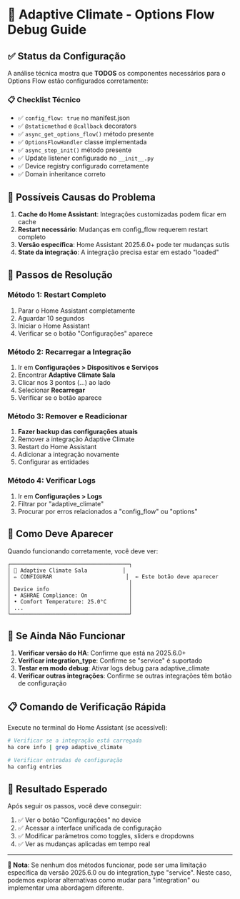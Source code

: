 # 🔧 Adaptive Climate - Options Flow Debug Guide

## ✅ Status da Configuração

A análise técnica mostra que **TODOS** os componentes necessários para o Options Flow estão configurados corretamente:

### 📋 Checklist Técnico
- ✅ `config_flow: true` no manifest.json
- ✅ `@staticmethod` e `@callback` decorators
- ✅ `async_get_options_flow()` método presente
- ✅ `OptionsFlowHandler` classe implementada
- ✅ `async_step_init()` método presente
- ✅ Update listener configurado no `__init__.py`
- ✅ Device registry configurado corretamente
- ✅ Domain inheritance correto

## 🎯 Possíveis Causas do Problema

1. **Cache do Home Assistant**: Integrações customizadas podem ficar em cache
2. **Restart necessário**: Mudanças em config_flow requerem restart completo
3. **Versão específica**: Home Assistant 2025.6.0+ pode ter mudanças sutis
4. **State da integração**: A integração precisa estar em estado "loaded"

## 🔧 Passos de Resolução

### Método 1: Restart Completo
1. Parar o Home Assistant completamente
2. Aguardar 10 segundos
3. Iniciar o Home Assistant
4. Verificar se o botão "Configurações" aparece

### Método 2: Recarregar a Integração
1. Ir em **Configurações > Dispositivos e Serviços**
2. Encontrar **Adaptive Climate Sala**
3. Clicar nos 3 pontos (...) ao lado
4. Selecionar **Recarregar**
5. Verificar se o botão aparece

### Método 3: Remover e Readicionar
1. **Fazer backup das configurações atuais**
2. Remover a integração Adaptive Climate
3. Restart do Home Assistant
4. Adicionar a integração novamente
5. Configurar as entidades

### Método 4: Verificar Logs
1. Ir em **Configurações > Logs**
2. Filtrar por "adaptive_climate"
3. Procurar por erros relacionados a "config_flow" ou "options"

## 📱 Como Deve Aparecer

Quando funcionando corretamente, você deve ver:

```
┌─────────────────────────────────────┐
│ 📱 Adaptive Climate Sala           │
│ ✏️ CONFIGURAR                       │  ← Este botão deve aparecer
│                                     │
│ Device info                         │
│ • ASHRAE Compliance: On             │
│ • Comfort Temperature: 25.0°C       │
│ ...                                 │
└─────────────────────────────────────┘
```

## 🐛 Se Ainda Não Funcionar

1. **Verificar versão do HA**: Confirme que está na 2025.6.0+
2. **Verificar integration_type**: Confirme se "service" é suportado
3. **Testar em modo debug**: Ativar logs debug para adaptive_climate
4. **Verificar outras integrações**: Confirme se outras integrações têm botão de configuração

## 📋 Comando de Verificação Rápida

Execute no terminal do Home Assistant (se acessível):

```bash
# Verificar se a integração está carregada
ha core info | grep adaptive_climate

# Verificar entradas de configuração
ha config entries
```

## 🎯 Resultado Esperado

Após seguir os passos, você deve conseguir:
1. ✅ Ver o botão "Configurações" no device
2. ✅ Acessar a interface unificada de configuração
3. ✅ Modificar parâmetros como toggles, sliders e dropdowns
4. ✅ Ver as mudanças aplicadas em tempo real

---

**📝 Nota**: Se nenhum dos métodos funcionar, pode ser uma limitação específica da versão 2025.6.0 ou do integration_type "service". Neste caso, podemos explorar alternativas como mudar para "integration" ou implementar uma abordagem diferente.
